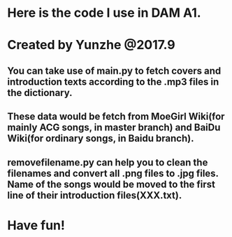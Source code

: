 # Here is the code I use in DAM A1.
# Created by Yunzhe @2017.9

## You can take use of main.py to fetch covers and introduction texts according to the .mp3 files in the dictionary.
## These data would be fetch from MoeGirl Wiki(for mainly ACG songs, in master branch) and BaiDu Wiki(for ordinary songs, in Baidu branch).
## removefilename.py can help you to clean the filenames and convert all .png files to .jpg files. Name of the songs would be moved to the first line of their introduction files(XXX.txt).

# Have fun!